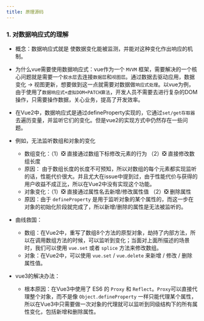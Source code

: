 ```yaml
---
title: 原理源码
---
```

### 1. 对数据响应式的理解

- 概念：数据响应式就是 使数据变化能被监测，并能对这种变化作出响应的机制。

- 为什么vue需要使用数据响应式：vue作为一个 `MVVM` 框架，需要解决的一个核心问题就是需要一个`胶水层`去连接`数据层`和`视图层`。通过数据去驱动应用，数据变化 → 视图更新，想要做到这一点就需要对数据做`响应式处理`。以vue为例，由于使用了`数据响应式+虚拟DOM+PATCH算法`，开发人员不需要去进行复杂的DOM操作，只需要操作数据，关心业务，提高了开发效率。

- 在Vue2中，数据响应式是通过defineProperty实现的，它通过`set/get存取器`去遍历变量，并监听它们的变化。但是vue2的实现方式中仍然存在一些问题。
- 例如，无法监听数组和对象的变化
  - 数组变化：（1）❎ 直接通过数组下标修改元素的行为 （2）❎ 直接修改数组长度
  - 原因： 由于数组长度的长度不可预知，所以对数组的每个元素都实现监听的话，性能代价很大。并且尤大在issue中提到过，由于性能代价与获得的用户收益不成正比，所以在Vue2中没有实现这个功能。
  - 对象变化：（1）❎ 直接通过属性名去新增/修改属性值 （2）❎ 删除属性
  - 原因：由于 `defineProperty` 是用于监听对象的某个属性的，而这一步在对象的初始化阶段就完成了，所以新增/删除的属性是无法被监听的。

- 曲线救国：
  - 数组：在Vue2中，重写了数组8个方法的原型对象，劫持了内部方法，所以在调用数组方法的时候，可以监听到变化；当面对上面所描述的场景时，我们可以使用 `vue.set` 或者 `splice` 方法来修改数组。
  - 对象：在Vue2中，可以使用 `vue.set` / `vue.delete` 来新增 / 修改 / 删除 属性值。

- vue3的解决办法：
  - 根本原因：在Vue3中使用了 ES6 的 `Proxy` 和 `Reflect`。`Proxy`可以直接代理整个对象，而不是像 `Object.defineProperty` 一样只能代理某个属性，所以在Vue3中只需要做一次对象的代理就可以监听到同级结构下的所有属性变化，包括新增和删除属性。
